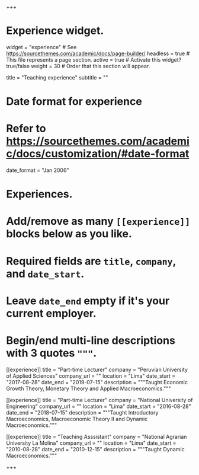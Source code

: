 +++
# Experience widget.
widget = "experience"  # See https://sourcethemes.com/academic/docs/page-builder/
headless = true  # This file represents a page section.
active = true  # Activate this widget? true/false
weight = 30  # Order that this section will appear.

title = "Teaching experience"
subtitle = ""

# Date format for experience
#   Refer to https://sourcethemes.com/academic/docs/customization/#date-format
date_format = "Jan 2006"

# Experiences.
#   Add/remove as many `[[experience]]` blocks below as you like.
#   Required fields are `title`, `company`, and `date_start`.
#   Leave `date_end` empty if it's your current employer.
#   Begin/end multi-line descriptions with 3 quotes `"""`.

[[experience]]
  title = "Part-time Lecturer"
  company = "Peruvian University of Applied Sciences"
  company_url = ""
  location = "Lima"
  date_start = "2017-08-28"
  date_end = "2019-07-15"
  description = """Taught Economic Growth Theory, Monetary Theory and Applied Macroeconomics."""

[[experience]]
  title = "Part-time Lecturer"
  company = "National University of Engineering"
  company_url = ""
  location = "Lima"
  date_start = "2016-08-28"
  date_end = "2018-07-15"
  description = """Taught Introductory Macroeconomics, Macroeconomic Theory II and Dynamic Macroeconomics."""
  
[[experience]]
  title = "Teaching Asssistant"
  company = "National Agrarian University La Molina"
  company_url = ""
  location = "Lima"
  date_start = "2010-08-28"
  date_end = "2010-12-15"
  description = """Taught Dynamic Macroeconomics."""
  
  +++

